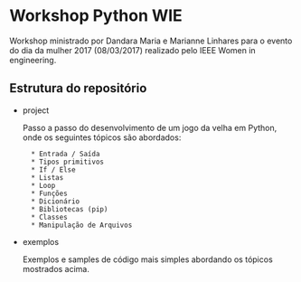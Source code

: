 # Workshop Python WIE

Workshop ministrado por Dandara Maria e Marianne Linhares para o evento 
do dia da mulher 2017 (08/03/2017) realizado pelo IEEE Women in engineering.

## Estrutura do repositório

* project

    Passo a passo do desenvolvimento de um jogo da velha em Python, onde os seguintes tópicos são abordados:
        
        * Entrada / Saída
        * Tipos primitivos
        * If / Else
        * Listas
        * Loop
        * Funções
        * Dicionário
        * Bibliotecas (pip)
        * Classes
        * Manipulação de Arquivos

* exemplos

    Exemplos e samples de código mais simples abordando os tópicos mostrados acima.
